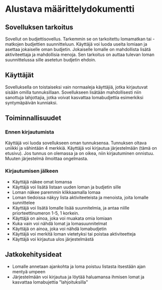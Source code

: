 # Alustava määrittelydokumentti

## Sovelluksen tarkoitus

Sovellut on budjettisovellus. Tarkemmin se on tarkoitettu lomamatkan tai 
-matkojen budjettien suunnitteluun. Käyttäjä voi luoda useita lomiaan ja 
asettaa jokaiselle oman budjetin. Jokaiselle lomalle on mahdollista 
lisätä aktiviteettaja ja mahdollisia menoja. Sen tarkoitus on auttaa 
tulevan loman suunnittelussa sille asetetun budjetin ehdoin. 

## Käyttäjät
Sovelluksella on toistaiseksi vain normaaleja käyttäjiä, jotka 
kirjautuvat sisään omilla tunnuksillaan. Sovellukseen lisätään 
mahdollisesti niin sanottuja lahjottajia, jotka voivat kasvattaa 
lomabudjettia esimerkiksi syntymäpäivän kunniaksi.

## Toiminnallisuudet
### Ennen kirjautumista
Käyttäjä voi luoda sovellukseen oman tunnuksensa. Tunnuksen oltava 
uniikki ja vähintään 4 merkkiä.
Käyttäjä voi kirjautua järjestelmään (tämä on etusivu). Jos tunnus on 
olemassa ja on oikea, niin kirjautuminen onnistuu. Muuten järjestelmä 
ilmoittaa ongelmasta.

### Kirjautumisen jälkeen
- Käyttäjä näkee omat lomansa
- Käyttäjä voi lisätä listaan uuden loman ja budjetin sille
- Loman näkee paremmin klikkaamalla lomaa
- Loman tiedoissa näkyy lista aktiviteeteista ja menoista, joita lomalle 
sunnittelee
- Käyttäjä voi lisätä lomalle lisää suunnitelmia, ja antaa niille 
priorteettinumeron 1-5, 1 korkein. 
- Käyttäjä on ainoa, joka voi muakata omia lomiaan
- Kuka vain voi nähdä lomat ja lomasuunnitelmat
- Käyttäjä on ainoa, joka voi nähdä lomabudjetin
- Käyttäjä voi merkitä loman vietetyksi tai poistaa aktiviteetteja
- Käyttäjä voi kirjautua ulos järjestelmästä

## Jatkokehitysideat
- Lomalle annetaan ajankohta ja loma poistuu listasta itsestään ajan 
mentyä umpeen
- Järjestelmään voi kirjautua ja löytää haluamansa ihmisen lomat ja 
kasvattaa lomabujettia "lahjoituksilla"

